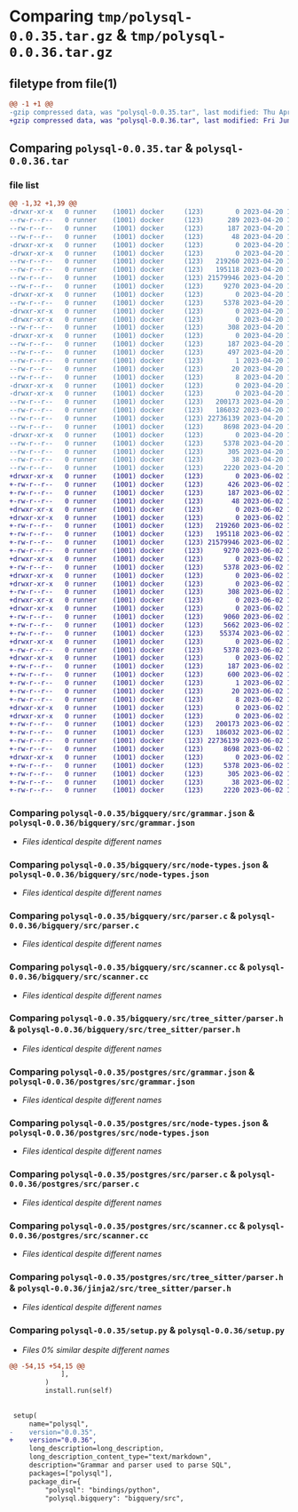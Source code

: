 # Comparing `tmp/polysql-0.0.35.tar.gz` & `tmp/polysql-0.0.36.tar.gz`

## filetype from file(1)

```diff
@@ -1 +1 @@
-gzip compressed data, was "polysql-0.0.35.tar", last modified: Thu Apr 20 12:12:11 2023, max compression
+gzip compressed data, was "polysql-0.0.36.tar", last modified: Fri Jun  2 10:54:02 2023, max compression
```

## Comparing `polysql-0.0.35.tar` & `polysql-0.0.36.tar`

### file list

```diff
@@ -1,32 +1,39 @@
-drwxr-xr-x   0 runner    (1001) docker     (123)        0 2023-04-20 12:12:11.612486 polysql-0.0.35/
--rw-r--r--   0 runner    (1001) docker     (123)      289 2023-04-20 12:08:48.000000 polysql-0.0.35/MANIFEST.in
--rw-r--r--   0 runner    (1001) docker     (123)      187 2023-04-20 12:12:11.612486 polysql-0.0.35/PKG-INFO
--rw-r--r--   0 runner    (1001) docker     (123)       48 2023-04-20 12:08:48.000000 polysql-0.0.35/README.md
-drwxr-xr-x   0 runner    (1001) docker     (123)        0 2023-04-20 12:12:11.548486 polysql-0.0.35/bigquery/
-drwxr-xr-x   0 runner    (1001) docker     (123)        0 2023-04-20 12:12:11.580485 polysql-0.0.35/bigquery/src/
--rw-r--r--   0 runner    (1001) docker     (123)   219260 2023-04-20 12:08:59.000000 polysql-0.0.35/bigquery/src/grammar.json
--rw-r--r--   0 runner    (1001) docker     (123)   195118 2023-04-20 12:10:06.000000 polysql-0.0.35/bigquery/src/node-types.json
--rw-r--r--   0 runner    (1001) docker     (123) 21579946 2023-04-20 12:10:06.000000 polysql-0.0.35/bigquery/src/parser.c
--rw-r--r--   0 runner    (1001) docker     (123)     9270 2023-04-20 12:08:48.000000 polysql-0.0.35/bigquery/src/scanner.cc
-drwxr-xr-x   0 runner    (1001) docker     (123)        0 2023-04-20 12:12:11.580485 polysql-0.0.35/bigquery/src/tree_sitter/
--rw-r--r--   0 runner    (1001) docker     (123)     5378 2023-04-20 12:10:06.000000 polysql-0.0.35/bigquery/src/tree_sitter/parser.h
-drwxr-xr-x   0 runner    (1001) docker     (123)        0 2023-04-20 12:12:11.548486 polysql-0.0.35/bindings/
-drwxr-xr-x   0 runner    (1001) docker     (123)        0 2023-04-20 12:12:11.580485 polysql-0.0.35/bindings/python/
--rw-r--r--   0 runner    (1001) docker     (123)      308 2023-04-20 12:08:48.000000 polysql-0.0.35/bindings/python/__init__.py
-drwxr-xr-x   0 runner    (1001) docker     (123)        0 2023-04-20 12:12:11.580485 polysql-0.0.35/polysql.egg-info/
--rw-r--r--   0 runner    (1001) docker     (123)      187 2023-04-20 12:12:11.000000 polysql-0.0.35/polysql.egg-info/PKG-INFO
--rw-r--r--   0 runner    (1001) docker     (123)      497 2023-04-20 12:12:11.000000 polysql-0.0.35/polysql.egg-info/SOURCES.txt
--rw-r--r--   0 runner    (1001) docker     (123)        1 2023-04-20 12:12:11.000000 polysql-0.0.35/polysql.egg-info/dependency_links.txt
--rw-r--r--   0 runner    (1001) docker     (123)       20 2023-04-20 12:12:11.000000 polysql-0.0.35/polysql.egg-info/requires.txt
--rw-r--r--   0 runner    (1001) docker     (123)        8 2023-04-20 12:12:11.000000 polysql-0.0.35/polysql.egg-info/top_level.txt
-drwxr-xr-x   0 runner    (1001) docker     (123)        0 2023-04-20 12:12:11.548486 polysql-0.0.35/postgres/
-drwxr-xr-x   0 runner    (1001) docker     (123)        0 2023-04-20 12:12:11.612486 polysql-0.0.35/postgres/src/
--rw-r--r--   0 runner    (1001) docker     (123)   200173 2023-04-20 12:10:08.000000 polysql-0.0.35/postgres/src/grammar.json
--rw-r--r--   0 runner    (1001) docker     (123)   186032 2023-04-20 12:11:12.000000 polysql-0.0.35/postgres/src/node-types.json
--rw-r--r--   0 runner    (1001) docker     (123) 22736139 2023-04-20 12:11:12.000000 polysql-0.0.35/postgres/src/parser.c
--rw-r--r--   0 runner    (1001) docker     (123)     8698 2023-04-20 12:08:48.000000 polysql-0.0.35/postgres/src/scanner.cc
-drwxr-xr-x   0 runner    (1001) docker     (123)        0 2023-04-20 12:12:11.612486 polysql-0.0.35/postgres/src/tree_sitter/
--rw-r--r--   0 runner    (1001) docker     (123)     5378 2023-04-20 12:11:12.000000 polysql-0.0.35/postgres/src/tree_sitter/parser.h
--rw-r--r--   0 runner    (1001) docker     (123)      305 2023-04-20 12:08:48.000000 polysql-0.0.35/pyproject.toml
--rw-r--r--   0 runner    (1001) docker     (123)       38 2023-04-20 12:12:11.612486 polysql-0.0.35/setup.cfg
--rw-r--r--   0 runner    (1001) docker     (123)     2220 2023-04-20 12:08:48.000000 polysql-0.0.35/setup.py
+drwxr-xr-x   0 runner    (1001) docker     (123)        0 2023-06-02 10:54:02.503056 polysql-0.0.36/
+-rw-r--r--   0 runner    (1001) docker     (123)      426 2023-06-02 10:51:25.000000 polysql-0.0.36/MANIFEST.in
+-rw-r--r--   0 runner    (1001) docker     (123)      187 2023-06-02 10:54:02.503056 polysql-0.0.36/PKG-INFO
+-rw-r--r--   0 runner    (1001) docker     (123)       48 2023-06-02 10:51:25.000000 polysql-0.0.36/README.md
+drwxr-xr-x   0 runner    (1001) docker     (123)        0 2023-06-02 10:54:02.451055 polysql-0.0.36/bigquery/
+drwxr-xr-x   0 runner    (1001) docker     (123)        0 2023-06-02 10:54:02.475055 polysql-0.0.36/bigquery/src/
+-rw-r--r--   0 runner    (1001) docker     (123)   219260 2023-06-02 10:51:34.000000 polysql-0.0.36/bigquery/src/grammar.json
+-rw-r--r--   0 runner    (1001) docker     (123)   195118 2023-06-02 10:52:26.000000 polysql-0.0.36/bigquery/src/node-types.json
+-rw-r--r--   0 runner    (1001) docker     (123) 21579946 2023-06-02 10:52:26.000000 polysql-0.0.36/bigquery/src/parser.c
+-rw-r--r--   0 runner    (1001) docker     (123)     9270 2023-06-02 10:51:25.000000 polysql-0.0.36/bigquery/src/scanner.cc
+drwxr-xr-x   0 runner    (1001) docker     (123)        0 2023-06-02 10:54:02.475055 polysql-0.0.36/bigquery/src/tree_sitter/
+-rw-r--r--   0 runner    (1001) docker     (123)     5378 2023-06-02 10:52:26.000000 polysql-0.0.36/bigquery/src/tree_sitter/parser.h
+drwxr-xr-x   0 runner    (1001) docker     (123)        0 2023-06-02 10:54:02.451055 polysql-0.0.36/bindings/
+drwxr-xr-x   0 runner    (1001) docker     (123)        0 2023-06-02 10:54:02.475055 polysql-0.0.36/bindings/python/
+-rw-r--r--   0 runner    (1001) docker     (123)      308 2023-06-02 10:51:25.000000 polysql-0.0.36/bindings/python/__init__.py
+drwxr-xr-x   0 runner    (1001) docker     (123)        0 2023-06-02 10:54:02.451055 polysql-0.0.36/jinja2/
+drwxr-xr-x   0 runner    (1001) docker     (123)        0 2023-06-02 10:54:02.475055 polysql-0.0.36/jinja2/src/
+-rw-r--r--   0 runner    (1001) docker     (123)     9060 2023-06-02 10:51:33.000000 polysql-0.0.36/jinja2/src/grammar.json
+-rw-r--r--   0 runner    (1001) docker     (123)     5662 2023-06-02 10:51:33.000000 polysql-0.0.36/jinja2/src/node-types.json
+-rw-r--r--   0 runner    (1001) docker     (123)    55374 2023-06-02 10:51:33.000000 polysql-0.0.36/jinja2/src/parser.c
+drwxr-xr-x   0 runner    (1001) docker     (123)        0 2023-06-02 10:54:02.475055 polysql-0.0.36/jinja2/src/tree_sitter/
+-rw-r--r--   0 runner    (1001) docker     (123)     5378 2023-06-02 10:51:33.000000 polysql-0.0.36/jinja2/src/tree_sitter/parser.h
+drwxr-xr-x   0 runner    (1001) docker     (123)        0 2023-06-02 10:54:02.475055 polysql-0.0.36/polysql.egg-info/
+-rw-r--r--   0 runner    (1001) docker     (123)      187 2023-06-02 10:54:02.000000 polysql-0.0.36/polysql.egg-info/PKG-INFO
+-rw-r--r--   0 runner    (1001) docker     (123)      600 2023-06-02 10:54:02.000000 polysql-0.0.36/polysql.egg-info/SOURCES.txt
+-rw-r--r--   0 runner    (1001) docker     (123)        1 2023-06-02 10:54:02.000000 polysql-0.0.36/polysql.egg-info/dependency_links.txt
+-rw-r--r--   0 runner    (1001) docker     (123)       20 2023-06-02 10:54:02.000000 polysql-0.0.36/polysql.egg-info/requires.txt
+-rw-r--r--   0 runner    (1001) docker     (123)        8 2023-06-02 10:54:02.000000 polysql-0.0.36/polysql.egg-info/top_level.txt
+drwxr-xr-x   0 runner    (1001) docker     (123)        0 2023-06-02 10:54:02.451055 polysql-0.0.36/postgres/
+drwxr-xr-x   0 runner    (1001) docker     (123)        0 2023-06-02 10:54:02.503056 polysql-0.0.36/postgres/src/
+-rw-r--r--   0 runner    (1001) docker     (123)   200173 2023-06-02 10:52:28.000000 polysql-0.0.36/postgres/src/grammar.json
+-rw-r--r--   0 runner    (1001) docker     (123)   186032 2023-06-02 10:53:16.000000 polysql-0.0.36/postgres/src/node-types.json
+-rw-r--r--   0 runner    (1001) docker     (123) 22736139 2023-06-02 10:53:16.000000 polysql-0.0.36/postgres/src/parser.c
+-rw-r--r--   0 runner    (1001) docker     (123)     8698 2023-06-02 10:51:25.000000 polysql-0.0.36/postgres/src/scanner.cc
+drwxr-xr-x   0 runner    (1001) docker     (123)        0 2023-06-02 10:54:02.503056 polysql-0.0.36/postgres/src/tree_sitter/
+-rw-r--r--   0 runner    (1001) docker     (123)     5378 2023-06-02 10:53:16.000000 polysql-0.0.36/postgres/src/tree_sitter/parser.h
+-rw-r--r--   0 runner    (1001) docker     (123)      305 2023-06-02 10:51:25.000000 polysql-0.0.36/pyproject.toml
+-rw-r--r--   0 runner    (1001) docker     (123)       38 2023-06-02 10:54:02.503056 polysql-0.0.36/setup.cfg
+-rw-r--r--   0 runner    (1001) docker     (123)     2220 2023-06-02 10:51:25.000000 polysql-0.0.36/setup.py
```

### Comparing `polysql-0.0.35/bigquery/src/grammar.json` & `polysql-0.0.36/bigquery/src/grammar.json`

 * *Files identical despite different names*

### Comparing `polysql-0.0.35/bigquery/src/node-types.json` & `polysql-0.0.36/bigquery/src/node-types.json`

 * *Files identical despite different names*

### Comparing `polysql-0.0.35/bigquery/src/parser.c` & `polysql-0.0.36/bigquery/src/parser.c`

 * *Files identical despite different names*

### Comparing `polysql-0.0.35/bigquery/src/scanner.cc` & `polysql-0.0.36/bigquery/src/scanner.cc`

 * *Files identical despite different names*

### Comparing `polysql-0.0.35/bigquery/src/tree_sitter/parser.h` & `polysql-0.0.36/bigquery/src/tree_sitter/parser.h`

 * *Files identical despite different names*

### Comparing `polysql-0.0.35/postgres/src/grammar.json` & `polysql-0.0.36/postgres/src/grammar.json`

 * *Files identical despite different names*

### Comparing `polysql-0.0.35/postgres/src/node-types.json` & `polysql-0.0.36/postgres/src/node-types.json`

 * *Files identical despite different names*

### Comparing `polysql-0.0.35/postgres/src/parser.c` & `polysql-0.0.36/postgres/src/parser.c`

 * *Files identical despite different names*

### Comparing `polysql-0.0.35/postgres/src/scanner.cc` & `polysql-0.0.36/postgres/src/scanner.cc`

 * *Files identical despite different names*

### Comparing `polysql-0.0.35/postgres/src/tree_sitter/parser.h` & `polysql-0.0.36/jinja2/src/tree_sitter/parser.h`

 * *Files identical despite different names*

### Comparing `polysql-0.0.35/setup.py` & `polysql-0.0.36/setup.py`

 * *Files 0% similar despite different names*

```diff
@@ -54,15 +54,15 @@
             ],
         )
         install.run(self)
 
 
 setup(
     name="polysql",
-    version="0.0.35",
+    version="0.0.36",
     long_description=long_description,
     long_description_content_type="text/markdown",
     description="Grammar and parser used to parse SQL",
     packages=["polysql"],
     package_dir={
         "polysql": "bindings/python",
         "polysql.bigquery": "bigquery/src",
```

